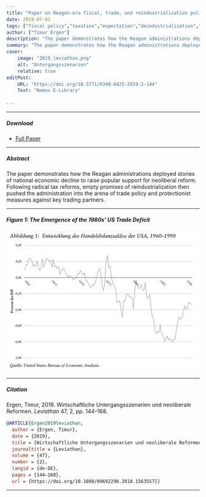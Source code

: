 ```yaml
---
title: "Paper on Reagan-era fiscal, trade, and reindustrialization policy" 
date: 2019-07-01
tags: ["fiscal policy","taxation","expectation","deindustrialization","trade policy","United States"]
author: ["Timur Ergen"]
description: "The paper demonstrates how the Reagan administrations deployed stories of national economic decline to raise popular support for neoliberal reform." 
summary: "The paper demonstrates how the Reagan administrations deployed stories of national economic decline to raise popular support for neoliberal tax reform." 
cover:
    image: "2019_leviathan.png"
    alt: "Untergangsszenarien"
    relative: true
editPost:
    URL: "https://doi.org/10.5771/0340-0425-2019-2-144"
    Text: "Nomos E-Library"

---
```


---

##### Download

+ [Full Paper](2019_leviathan.pdf)

---

##### Abstract

The paper demonstrates how the Reagan administrations deployed stories of national economic decline to raise popular support for neoliberal reform. Following radical tax reforms, empty promises of reindustrialization then pushed the administration into the arena of trade policy and protectionist measures against key trading partners. 

---

##### Figure 1: The Emergence of the 1980s' US Trade Deficit

![](figure_1_leviathan.png)

---

##### Citation

Ergen, Timur, 2019. Wirtschaftliche Untergangsszenarien und neoliberale Reformen. *Leviathan* 47, 2, pp. 144–168.

```BibTeX
@ARTICLE{Ergen2019leviathan,
  author = {Ergen, Timur},
  date = {2019},
  title = {Wirtschaftliche Untergangsszenarien und neoliberale Reformen},
  journaltitle = {Leviathan},
  volume = {47},
  number = {2},
  langid = {de-DE},
  pages = {144–168},
  url = {https://doi.org/10.1080/09692290.2018.1563557}}

```

---

